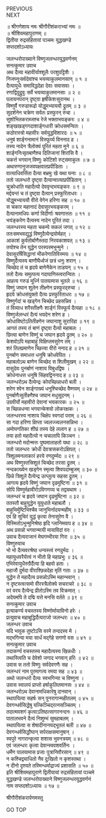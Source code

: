 PREVIOUS  
NEXT  
  
॥ श्रीगणेशाय नमः श्रीगौरीशंकराभ्यां नमः ॥  
॥ श्रीशिवमहापुराणम् ॥  
द्वितीया रुद्रसंहितायां पञ्चमः युद्धखण्डे  
सप्तदशोऽध्यायः  
  
  
जलन्धरोपाख्याने विष्णुजलन्धरयुद्धवर्णनम्  
सनत्कुमार उवाच  
अथ दैत्या महावीर्याश्शूलैः परशुपट्टिशैः ।  
निजघ्नुःसर्वदेवांश्च भयव्याकुलमानसान् ॥ १ ॥  
दैत्यायुधैः समाविद्धदेहा देवाः सवासवाः ।  
रणाद्विदुद्रुवुः सर्वे भयव्याकुलमानसाः ॥ २ ॥  
पलायनपरान् दृष्ट्वा हृषीकेशःसुरानथ ।  
विष्णुर्वै गरुडारूढो योद्धुमभ्याययौ द्रुतम् ॥ ३ ॥  
सुदर्शनेन चक्रेण सर्वतः प्रस्फुरन् रुचा ।  
सुशोभितकराब्जश्च रेजे भक्ताभयङ्‌करः ॥ ४ ॥  
शङ्‌खखड्गगदाशार्ङ्‌गधारी क्रोधसमन्वितः ।  
कठोरास्त्रो महावीरः सर्वयुद्धविशारदः ॥ ५ ॥  
धनुषं शार्ङ्‌गनामानं विस्फूर्य्य विननाद ह ।  
तस्य नादेन त्रैलोक्यं पूरितं महता मुने ॥ ६ ॥  
शार्ङ्‌गनिःसृतबाणैश्च दितिजानां शिरांसि वै ।  
चकर्त्त भगवान् विष्णुः कोटिशो रुट्समाकुलः ॥ ७ ॥  
अथारुणानुजजवपक्षवातप्रपीडिताः ।  
वात्याधिवर्त्तिता दैत्या बभ्रमुः खे यथा घनाः ॥ ८ ॥  
ततो जलन्धरो दृष्ट्वा दैत्यान्वात्याप्रपीडितान् ।  
चुक्रोधाति महादैत्यो देववृन्दभयङ्‌करः ॥ ९ ॥  
मर्द्दयन्तं च तं दृष्ट्वा दैत्यान् प्रस्फुरिताधरः ।  
योद्धुमभ्याययौ वीरो वेगेन हरिणा सह ॥ १० ॥  
स चकार महानादं देवासुरभयङ्‌करम् ।  
दैत्यानामधिपः कर्णा विदीर्णाः श्रवणात्ततः ॥ ११ ॥  
भयंङ्करेण दैत्यस्य नादेन पूरितं तदा ।  
जलन्धरस्य महता चकम्पे सकलं जगत् ॥ १२ ॥  
ततःसमभवद्युद्धं विष्णुदैत्येन्द्रयोर्महत् ।  
आकाशं कुर्वतोर्बाणैस्तदा निरवकाशवत् ॥ १३ ॥  
तयोश्च तेन युद्धेन परस्परमभून्मुने ।  
देवासुरर्षिसिद्धानां भीकरेणातिविस्मयः ॥ १४ ॥  
विष्णुर्दैत्यस्य बाणौघैर्ध्वजं छत्रं धनुः शरान् ।  
चिच्छेद तं च हृदये बाणेनैकेन ताडयन् ॥ १५ ॥  
ततो दैत्यः समुत्पत्य गदापाणिस्त्वरान्वितः ।  
आहत्य गरुडं मूर्ध्नि पातयामास भूतले ॥ १६ ॥  
विष्णुं जघान शूलेन तीक्ष्णेन प्रस्फुरद्‌रुचा ।  
हृदये क्रोधसंयुक्तो दैत्यः प्रस्फुरिताधरः ॥ १७ ॥  
विष्णुर्गदां च खड्गेन चिच्छेद प्रहसन्निव ।  
तं विव्याध शरैस्तीक्ष्णैः शार्ङ्‌गं विस्फूर्य दैत्यहा ॥ १८ ॥  
विष्णुर्जलन्धरं दैत्यं भयदेन शरेण ह ।  
क्रोधाविष्टोऽतितीक्ष्णेन जघानाशु सुरारिहा ॥ १९ ॥  
आगतं तस्य तं बाणं दृष्ट्वा दैत्यो महाबलः ।  
छित्त्वा बाणेन विष्णुं च जघान हृदये द्रुतम् ॥ २० ॥  
केशवोऽपि महाबाहुं विक्षिप्तमसुरेण तम् ।  
शरं तिलप्रमाणेन च्छित्त्वा वीरो ननाद ह ॥ २१ ॥  
पुनर्बाण समाधत्त धनुषि क्रोधवेपितः ।  
महाबलोऽथ बाणेन चिच्छेद स शिलीमुखम् ॥ २२ ॥  
वासुदेवः पुनर्बाणं नाशाय विबुधद्विषः ।  
क्रोधेनाधत्त धनुषि सिंहवद्विननाद ह ॥ २३ ॥  
जलन्धरोऽथ दैत्येन्द्रः कोपच्छिन्नाधरो बली ।  
शरेण श्वेन शार्ङ्‌गाख्यं धनुश्चिच्छेद वैष्णवम् ॥ २४ ॥  
पुनर्बाणैःसुतीक्ष्णैश्च जघान मधुसूदनम् ।  
उग्रवीर्यो महावीरो देवानां भयकारकः ॥ २५ ॥  
स च्छिन्नधन्वा भगवान्केशवो लोकरक्षकः ।  
जलन्धरस्य नाशाय चिक्षेप स्वगदां पराम् ॥ २६ ॥  
सा गदा हरिणा क्षिप्ता ज्वलज्ज्वलनसन्निभा ।  
अमोघगतिका शीघ्रं तस्य देहे ललाग ह ॥ २७ ॥  
तया हतो महादैत्यो न चचालापि किञ्चन ।  
जलन्धरो मदोन्मत्तः पुष्पमालाहतो यथा ॥ २८ ॥  
ततो जलन्धरः क्रोधी देवत्रासकरोऽक्षिपत् ।  
त्रिशूलमनलाकारं हरये रणदुर्म्मदः ॥ २९ ॥  
अथ विष्णुस्तत्त्रिशूलं चिच्छेद तरसा द्रुतम् ।  
नन्दकाख्येन खड्गेन स्मृत्वा शिवपदाम्बुजम् ॥ ३० ॥  
छिन्ने त्रिशूले दैत्येन्द्र उत्प्लुत्य सहसा द्रुतम् ।  
आगत्य हृदये विष्णुं जघान दृढमुष्टिना ॥ ३१ ॥  
सोपि विष्णुर्महावीरोऽविगणय्य च तद्व्यथाम ।  
जलन्धरं च हृदये जघान दृढमुष्टिना ॥ ३२ ॥  
ततस्तौ बाहुयुद्धेन युयुधाते महाबलौ ।  
बाहुभिर्मुष्टिभिश्चैव जानुभिर्नादयन्महीम् ॥ ३३ ॥  
एवं हि सुचिरं युद्धं कृत्वा तेनासुरेण वै ।  
विस्मितोऽभून्मुनिश्रेष्ठ हृदि ग्लानिमवाप ह ॥ ३४ ॥  
अथ प्रसन्नो भगवान्मायी मायाविदां वरः ।  
उवाच दैत्यराजानं मेघगम्भीरया गिरा ॥ ३५ ॥  
विष्णुरुवाच  
भो भो दैत्यवरश्रेष्ठ धन्यस्त्वं रणदुर्मदः ।  
महायुधवरैर्यत्त्वं न भीतो हि महाप्रभुः ॥ ३६ ॥  
एभिरेवायुधैरुग्रैर्दैत्या हि बहवो हताः ।  
महाजौ दुर्मदा वीराश्छिन्नदेहा मृतिं गताः ॥ ३७ ॥  
युद्धेन ते महादैत्य प्रसन्नोऽस्मि महान्भवान् ।  
न दृष्टस्त्वत्समो वीरस्त्रैलोक्ये सचराचरे ॥ ३८ ॥  
वरं वरय दैत्येन्द्र प्रीतोऽस्मि तव विक्रमात् ।  
अदेयमपि ते दद्मि यत्ते मनसि वर्तते ॥ ३९ ॥  
सनत्कुमार उवाच  
इत्याकर्ण्य वचस्तस्य विष्णोर्मायाविनो हरेः ।  
प्रत्युवाच महाबुद्धिर्दैत्यराजो जलन्धरः ॥ ४० ॥  
जलन्धर उवाच  
यदि भावुक तुष्टोऽसि वरमे तन्ददस्व मे ।  
मद्‌भगिन्या मया सार्धं मद्‌गेहे सगणो वस ॥ ४१ ॥  
सनत्कुमार उवाच  
तदाकर्ण्य वचस्तस्य महादैत्यस्य खिन्नधीः ।  
तथास्त्विति च देवेशो जगाद भगवान् हरिः ॥ ४२ ॥  
उवास स ततो विष्णुः सर्वदेवगणैः सह ।  
जलन्धरं नाम पुरमागत्य रमया सह ॥ ४३ ॥  
अथो जलन्धरो दैत्यः स्वभगिन्या च विष्णुना ।  
उवास स्वालयं प्राप्तो हर्षाकुलितमानसः ॥ ४४ ॥  
जलन्धरोऽथ देवानामधिकारेषु दानवान् ।  
स्थापयित्वा सहर्षः सन् पुनरागान्महीतलम् ॥ ४५ ॥  
देवगन्धर्वसिद्धेषु यत्किञ्चिद्‌रत्नसञ्चितम् ।  
तदात्मवशगं कृत्वाऽतिष्ठत्सागरनन्दनः ॥ ४६ ॥  
पातालभवने दैत्यं निशुम्भं सुमहाबलम् ।  
स्थापयित्वा स शेषादीनानयद्‌भूतलं बली ॥ ४७ ॥  
देवगन्धर्वसिद्धौघान् सर्पराक्षसमानुषान् ।  
स्वपुरे नागरान्कृत्वा शशास भुवनत्रयम् ॥ ४८ ॥  
एवं जलन्धरः कृत्वा देवान्स्ववशवर्तिनः ।  
धर्मेण पालयामास प्रजाः पुत्रानिवौरसान् ॥ ४९ ॥  
न कश्चिद्व्याधितो नैव दुःखितो न कृशस्तथा ।  
न दीनो दृश्यते तस्मिन्धर्माद्राज्यं प्रशासति ॥ ५० ॥  
इति श्रीशिवमहापुराणे द्वितीयायां रुद्रसंहितायां पञ्चमे  
युद्धखण्डे जलन्धरोपाख्याने विष्णुजलन्धरयुद्धवर्णनं  
नाम सप्तदशोऽध्यायः ॥ १७ ॥  
  
  
श्रीगौरीशंकरार्पणमस्तु  
  
GO TOP
